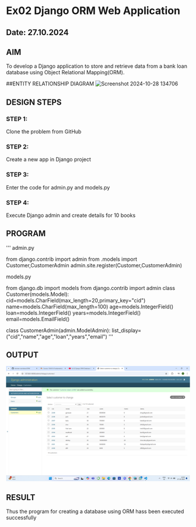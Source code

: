 # Ex02 Django ORM Web Application
## Date: 27.10.2024

## AIM
To develop a Django application to store and retrieve data from a bank loan database using Object Relational Mapping(ORM).

##ENTITY RELATIONSHIP DIAGRAM
![Screenshot 2024-10-28 134706](https://github.com/user-attachments/assets/b5fd7e3b-8d38-43a5-9e26-c7e54e7c82a6)


## DESIGN STEPS

### STEP 1:
Clone the problem from GitHub

### STEP 2:
Create a new app in Django project

### STEP 3:
Enter the code for admin.py and models.py

### STEP 4:
Execute Django admin and create details for 10 books

## PROGRAM
'''
admin.py

from django.contrib import admin
from .models import Customer,CustomerAdmin
admin.site.register(Customer,CustomerAdmin)

models.py

from django.db import models
from django.contrib import admin
class Customer(models.Model):
	cid=models.CharField(max_length=20,primary_key="cid")
	name=models.CharField(max_length=100)
	age=models.IntegerField()
	loan=models.IntegerField()
	years=models.IntegerField()
	email=models.EmailField()

class CustomerAdmin(admin.ModelAdmin):
	list_display=("cid","name","age","loan","years","email")
'''



## OUTPUT
![alt text](<Screenshot 2024-10-27 220920.png>)




## RESULT
Thus the program for creating a database using ORM hass been executed successfully
